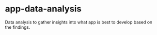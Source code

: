 # app-data-analysis
Data analysis to gather insights into what app is best to develop based on the findings.
